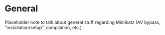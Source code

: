 # General

Placeholder note to talk about general stuff regarding Mimikatz (AV bypass, "installation/setup", compilation, etc.)
